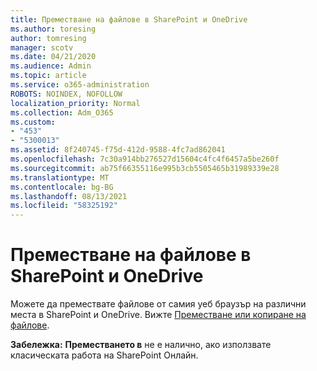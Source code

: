 ```yaml
---
title: Преместване на файлове в SharePoint и OneDrive
ms.author: toresing
author: tomresing
manager: scotv
ms.date: 04/21/2020
ms.audience: Admin
ms.topic: article
ms.service: o365-administration
ROBOTS: NOINDEX, NOFOLLOW
localization_priority: Normal
ms.collection: Adm_O365
ms.custom:
- "453"
- "5300013"
ms.assetid: 8f240745-f75d-412d-9588-4fc7ad862041
ms.openlocfilehash: 7c30a914bb276527d15604c4fc4f6457a5be260f
ms.sourcegitcommit: ab75f66355116e995b3cb5505465b31989339e28
ms.translationtype: MT
ms.contentlocale: bg-BG
ms.lasthandoff: 08/13/2021
ms.locfileid: "58325192"
---
```

# <a name="move-files-in-sharepoint-and-onedrive"></a>Преместване на файлове в SharePoint и OneDrive

Можете да премествате файлове от самия уеб браузър на различни места в SharePoint и OneDrive. Вижте [Преместване или копиране на файлове](https://support.microsoft.com/office/move-or-copy-files-in-sharepoint-00e2f483-4df3-46be-a861-1f5f0c1a87bc?ui=en-US&rs=en-US&ad=US).


**Забележка:** **Преместването в** не е налично, ако използвате класическата работа на SharePoint Онлайн.
  
